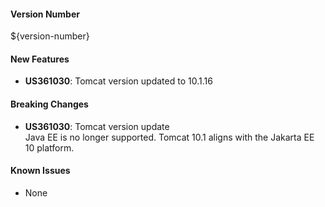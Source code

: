 #### Version Number
${version-number}

#### New Features
- **US361030**: Tomcat version updated to 10.1.16

#### Breaking Changes
- **US361030**: Tomcat version update  
  Java EE is no longer supported.  Tomcat 10.1 aligns with the Jakarta EE 10 platform.

#### Known Issues
- None
